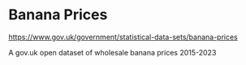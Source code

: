 # Banana Prices
https://www.gov.uk/government/statistical-data-sets/banana-prices  

A gov.uk open dataset of wholesale banana prices 2015-2023
